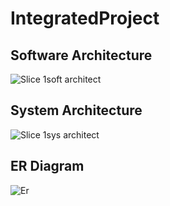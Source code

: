 # IntegratedProject

## Software Architecture
![Slice 1soft architect](https://user-images.githubusercontent.com/47183080/166188270-865ded17-4e20-4500-b1e3-427b091430d7.png)

## System Architecture

![Slice 1sys architect ](https://user-images.githubusercontent.com/47183080/166188433-819792c6-3248-43a5-aefd-a46d91a6a481.png)

## ER Diagram

![Er](https://user-images.githubusercontent.com/47183080/169825646-d5ac2d76-bcfa-45c2-8915-93a9d9ef8a75.png)
